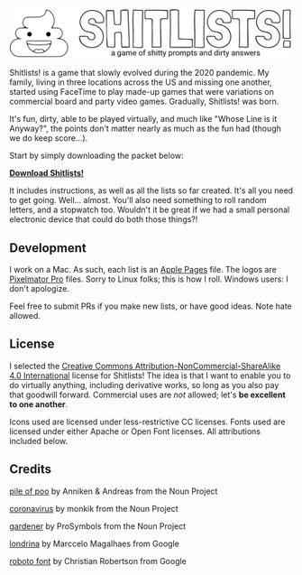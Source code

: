 ![Shitlists!](./img/logo.png)

Shitlists! is a game that slowly evolved during the 2020 pandemic. My family, living in three locations across the US and missing one another, started using FaceTime to play made-up games that were variations on commercial board and party video games. Gradually, Shitlists! was born. 

It's fun, dirty, able to be played virtually, and much like "Whose Line is it Anyway?", the points don't matter nearly as much as the fun had (though we do keep score...).

Start by simply downloading the packet below:

__[Download Shitlists!](https://github.com/efats/shitlists/raw/master/shitlists.pdf)__

It includes instructions, as well as all the lists so far created. It's all you need to get going. Well... almost. You'll also need something to roll random letters, and a stopwatch too. Wouldn't it be great if we had a small personal electronic device that could do both those things?!

## Development

I work on a Mac. As such, each list is an [Apple Pages](https://apps.apple.com/us/app/pages/id409201541?ls=1&mt=12) file. The logos are [Pixelmator Pro](https://apps.apple.com/us/app/pixelmator-pro/id1289583905?mt=12) files. Sorry to Linux folks; this is how I roll. Windows users: I don't apologize.

Feel free to submit PRs if you make new lists, or have good ideas. Note hate allowed.

## License

I selected the [Creative Commons Attribution-NonCommercial-ShareAlike 4.0 International](https://creativecommons.org/licenses/by-nc-sa/4.0/) license for Shitlists! The idea is that I want to enable you to do virtually anything, including derivative works, so long as you also pay that goodwill forward. Commercial uses are *not* allowed; let's __be excellent to one another__.

Icons used are licensed under less-restrictive CC licenses. Fonts used are licensed under either Apache or Open Font licenses. All attributions included below.

## Credits

[pile of poo](https://thenounproject.com/search/?q=shit&i=1058250) by Anniken & Andreas from the Noun Project

[coronavirus](https://thenounproject.com/search/?q=coronavirus&i=3381778) by monkik from the Noun Project

[gardener](https://thenounproject.com/search/?q=garden&i=2147139) by ProSymbols from the Noun Project

[londrina](https://fonts.google.com/specimen/Londrina+Outline?query=outline) by Marccelo Magalhaes from Google

[roboto font](https://fonts.google.com/specimen/Roboto) by Christian Robertson from Google